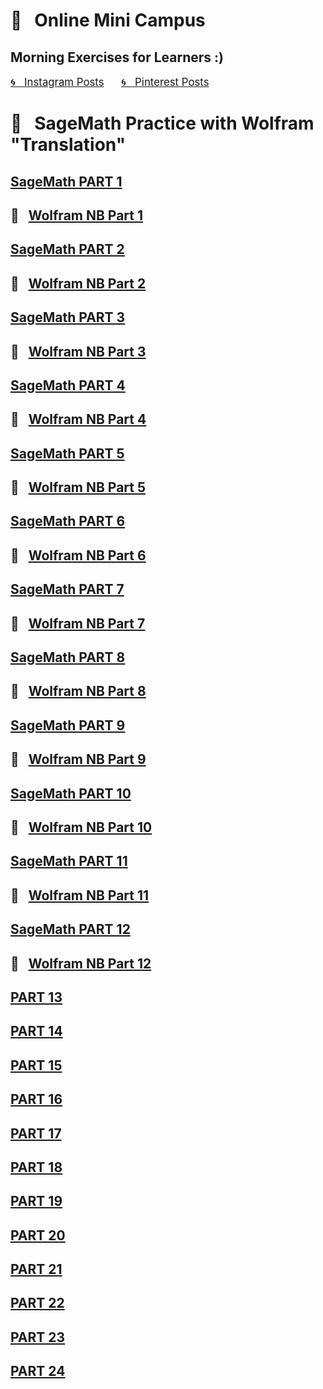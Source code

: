 
# &#x1F4D1; &nbsp; Online Mini Campus 
## Morning Exercises for Learners :)

<a href="https://www.instagram.com/olga.belitskaya/" style="font-size:120%;">&#x1F300; &nbsp; Instagram Posts</a> &nbsp; &nbsp; &nbsp; <a href="https://www.pinterest.ru/olga_belitskaya/code-style/" style="font-size:120%;">&#x1F300; &nbsp; Pinterest Posts</a>

# &#x1F4D1; &nbsp; SageMath Practice with Wolfram "Translation"

## [SageMath PART 1](https://olgabelitskaya.github.io/sage.html)
## &#x1F4D3; &nbsp; [Wolfram NB Part 1](https://www.wolframcloud.com/obj/safuolga/Published/wolfram.nb)

## [SageMath PART 2](https://olgabelitskaya.github.io/sage2.html)
## &#x1F4D3; &nbsp; [Wolfram NB Part 2](https://www.wolframcloud.com/obj/safuolga/Published/wolfram2.nb)

## [SageMath PART 3](https://olgabelitskaya.github.io/sage3.html)
## &#x1F4D3; &nbsp; [Wolfram NB Part 3](https://www.wolframcloud.com/obj/safuolga/Published/wolfram3.nb)

## [SageMath PART 4](https://olgabelitskaya.github.io/sage4.html)
## &#x1F4D3; &nbsp; [Wolfram NB Part 4](https://www.wolframcloud.com/obj/safuolga/Published/wolfram4.nb)

## [SageMath PART 5](https://olgabelitskaya.github.io/sage5.html)
## &#x1F4D3; &nbsp; [Wolfram NB Part 5](https://www.wolframcloud.com/obj/safuolga/Published/wolfram5.nb)

## [SageMath PART 6](https://olgabelitskaya.github.io/sage6.html)
## &#x1F4D3; &nbsp; [Wolfram NB Part 6](https://www.wolframcloud.com/obj/safuolga/Published/wolfram6.nb)

## [SageMath PART 7](https://olgabelitskaya.github.io/sage7.html)
## &#x1F4D3; &nbsp; [Wolfram NB Part 7](https://www.wolframcloud.com/obj/safuolga/Published/wolfram7.nb)

## [SageMath PART 8](https://olgabelitskaya.github.io/sage8.html)
## &#x1F4D3; &nbsp; [Wolfram NB Part 8](https://www.wolframcloud.com/obj/safuolga/Published/wolfram8.nb)

## [SageMath PART 9](https://olgabelitskaya.github.io/sage9.html)
## &#x1F4D3; &nbsp; [Wolfram NB Part 9](https://www.wolframcloud.com/obj/safuolga/Published/wolfram9.nb)

## [SageMath PART 10](https://olgabelitskaya.github.io/sage10.html)
## &#x1F4D3; &nbsp; [Wolfram NB Part 10](https://www.wolframcloud.com/obj/safuolga/Published/wolfram10.nb)

## [SageMath PART 11](https://olgabelitskaya.github.io/sage11.html)
## &#x1F4D3; &nbsp; [Wolfram NB Part 11](https://www.wolframcloud.com/obj/safuolga/Published/wolfram11.nb)

## [SageMath PART 12](https://olgabelitskaya.github.io/sage12.html)
## &#x1F4D3; &nbsp; [Wolfram NB Part 12](https://www.wolframcloud.com/obj/safuolga/Published/wolfram12.nb)

## [PART 13](https://olgabelitskaya.github.io/sage13.html)

## [PART 14](https://olgabelitskaya.github.io/sage14.html)

## [PART 15](https://olgabelitskaya.github.io/sage15.html)

## [PART 16](https://olgabelitskaya.github.io/sage16.html)

## [PART 17](https://olgabelitskaya.github.io/sage17.html)

## [PART 18](https://olgabelitskaya.github.io/sage18.html)

## [PART 19](https://olgabelitskaya.github.io/sage19.html)

## [PART 20](https://olgabelitskaya.github.io/sage20.html)

## [PART 21](https://olgabelitskaya.github.io/sage21.html)

## [PART 22](https://olgabelitskaya.github.io/sage22.html)

## [PART 23](https://olgabelitskaya.github.io/sage23.html)

## [PART 24](https://olgabelitskaya.github.io/sage24.html)
